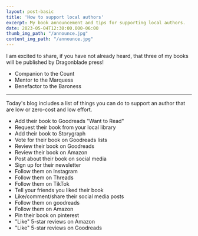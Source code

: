 ```yaml
---
layout: post-basic
title: 'How to support local authors'
excerpt: My book announcement and tips for supporting local authors.
date: 2023-05-04T12:30:00.000-06:00
thumb_img_path: "/announce.jpg"
content_img_path: "/announce.jpg"
---
```


I am excited to share, if you have not already heard, that three of my books will be published by Dragonblade press!

* Companion to the Count
* Mentor to the Marquess 
* Benefactor to the Baroness

---

Today's blog includes a list of things you can do to support an author that are low or zero-cost and low effort.

* Add their book to Goodreads "Want to Read"
* Request their book from your local library
* Add their book to Storygraph
* Vote for their book on Goodreads lists
* Review their book on Goodreads
* Review their book on Amazon
* Post about their book on social media
* Sign up for their newsletter
* Follow them on Instagram
* Follow them on Threads
* Follow them on TikTok
* Tell your friends you liked their book
* Like/comment/share their social media posts
* Follow them on goodreads
* Follow them on Amazon
* Pin their book on pinterest
* "Like" 5-star reviews on Amazon
* "Like" 5-star reviews on Goodreads
